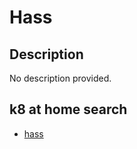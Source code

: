 # Hass

## Description

No description provided.

## k8 at home search

- [hass](https://nanne.dev/k8s-at-home-search/#/hass)
